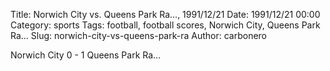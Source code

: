 Title: Norwich City vs. Queens Park Ra…, 1991/12/21
Date: 1991/12/21 00:00
Category: sports
Tags: football, football scores, Norwich City, Queens Park Ra…
Slug: norwich-city-vs-queens-park-ra
Author: carbonero


Norwich City 0 - 1 Queens Park Ra…

